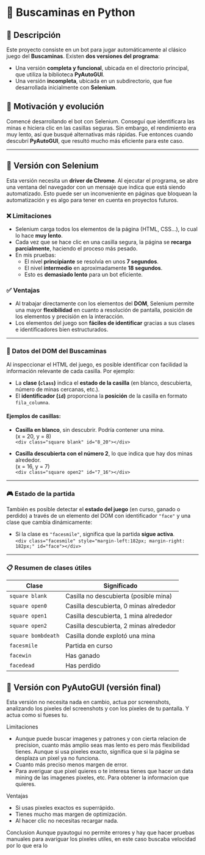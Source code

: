 # 🧨 Buscaminas en Python

## 📌 Descripción

Este proyecto consiste en un bot para jugar automáticamente al clásico juego del **Buscaminas**. Existen **dos versiones del programa**:

- Una versión **completa y funcional**, ubicada en el directorio principal, que utiliza la biblioteca **PyAutoGUI**.
- Una versión **incompleta**, ubicada en un subdirectorio, que fue desarrollada inicialmente con **Selenium**.

## 🚀 Motivación y evolución

Comencé desarrollando el bot con Selenium. Conseguí que identificara las minas e hiciera clic en las casillas seguras. Sin embargo, el rendimiento era muy lento, así que busqué alternativas más rápidas. Fue entonces cuando descubrí **PyAutoGUI**, que resultó mucho más eficiente para este caso.

---

## 🧪 Versión con Selenium

Esta versión necesita un **driver de Chrome**. Al ejecutar el programa, se abre una ventana del navegador con un mensaje que indica que está siendo automatizado. Esto puede ser un inconveniente en páginas que bloquean la automatización y es algo para tener en cuenta en proyectos futuros.

### ❌ Limitaciones

- Selenium carga todos los elementos de la página (HTML, CSS...), lo cual lo hace **muy lento**.
- Cada vez que se hace clic en una casilla segura, la página se **recarga parcialmente**, haciendo el proceso más pesado.
- En mis pruebas:
  - El nivel **principiante** se resolvía en unos **7 segundos**.
  - El nivel **intermedio** en aproximadamente **18 segundos**.
  - Esto es **demasiado lento** para un bot eficiente.

### ✅ Ventajas

- Al trabajar directamente con los elementos del **DOM**, Selenium permite una mayor **flexibilidad** en cuanto a resolución de pantalla, posición de los elementos y precisión en la interacción.
- Los elementos del juego son **fáciles de identificar** gracias a sus clases e identificadores bien estructurados.

---

### 🧾 Datos del DOM del Buscaminas

Al inspeccionar el HTML del juego, es posible identificar con facilidad la información relevante de cada casilla. Por ejemplo:

- La **clase (`class`)** indica el **estado de la casilla** (en blanco, descubierta, número de minas cercanas, etc.).
- El **identificador (`id`)** proporciona la **posición** de la casilla en formato `fila_columna`.

#### Ejemplos de casillas:

- **Casilla en blanco**, sin descubrir. Podría contener una mina.  
  (x = 20, y = 8)  
  `<div class="square blank" id="8_20"></div>`

- **Casilla descubierta con el número 2**, lo que indica que hay dos minas alrededor.  
  (x = 16, y = 7)  
  `<div class="square open2" id="7_16"></div>`

---

### 🎮 Estado de la partida

También es posible detectar el **estado del juego** (en curso, ganado o perdido) a través de un elemento del DOM con identificador `"face"` y una clase que cambia dinámicamente:

- Si la clase es `"facesmile"`, significa que la partida **sigue activa**.  
  `<div class="facesmile" style="margin-left:182px; margin-right: 182px;" id="face"></div>`

---

### 📋 Resumen de clases útiles

| Clase              | Significado                             |
|-------------------|------------------------------------------|
| `square blank`     | Casilla no descubierta (posible mina)    |
| `square open0`     | Casilla descubierta, 0 minas alrededor   |
| `square open1`     | Casilla descubierta, 1 mina alrededor    |
| `square open2`     | Casilla descubierta, 2 minas alrededor   |
| `square bombdeath` | Casilla donde explotó una mina           |
| `facesmile`        | Partida en curso                         |
| `facewin`          | Has ganado                               |
| `facedead`         | Has perdido                              |



## 🧪 Versión con PyAutoGUI (versión final)

Esta versión no necesita nada en cambio, actua por screenshots, analizando los pixeles del screenshots y con los pixeles de tu pantalla. Y actua como si fueses tu.

Limitaciones
- Aunque puede buscar imagenes y patrones y con cierta relacion de precision, cuanto más amplio seas mas lento es pero más flexibilidad tienes. Aunque si usa pixeles exacto, significa que si la página se desplaza un pixel ya no funciona.
- Cuanto más preciso menos margen de error.
- Para averiguar que pixel quieres o te interesa tienes que hacer un data mining de las imagenes pixeles, etc.  Para obtener la informacion que quieres.

Ventajas
- Si usas pixeles exactos es superrápido.
- Tienes mucho mas margen de optimización.
- Al hacer clic no necesitas recargar nada.

Conclusion
Aunque pyautogui no permite errores y hay que hacer pruebas manuales para avariguar los pixeles utiles, en este caso buscaba velocidad por lo que era lo

